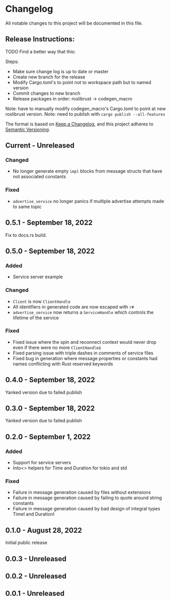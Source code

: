 # Changelog
All notable changes to this project will be documented in this file.

## Release Instructions:
TODO Find a better way that this:

Steps:
- Make sure change log is up to date or master
- Create new branch for the release
- Modify Cargo.toml's to point not to workspace path but to named version
- Commit changes to new branch
- Release packages in order: roslibrust -> codegen_macro

Note: have to manually modify codegen_macro's Cargo.toml to point at new roslibrust version.
Note: need to publish with `cargo publish --all-features`

The format is based on [Keep a Changelog](https://keepachangelog.com/en/1.0.0/),
and this project adheres to [Semantic Versioning](https://semver.org/spec/v2.0.0.html).

## Current - Unreleased

### Changed
 - No longer generate empty `impl` blocks from message structs that have not associated constants

### Fixed
 - `advertise_service` no longer panics if multiple advertise attempts made to same topic

## 0.5.1 - September 18, 2022
Fix to docs.rs build.

## 0.5.0 - September 18, 2022

### Added
 - Service server example

### Changed
 - `Client` is now `ClientHandle`
 - All identifiers in generated code are now escaped with `r#`
 - `advertise_service` now returns a `ServiceHandle` which controls the lifetime of the service

### Fixed
 - Fixed issue where the spin and reconnect context would never drop even if there were no more `ClientHandle`s
 - Fixed parsing issue with triple dashes in comments of service files
 - Fixed bug in generation where message properties or constants had names conflicting with Rust reserved keywords

## 0.4.0 - September 18, 2022
Yanked version due to failed publish

## 0.3.0 - September 18, 2022
Yanked version due to failed publish

## 0.2.0 - September 1, 2022

### Added
 - Support for service servers
 - Into<> helpers for Time and Duration for tokio and std

### Fixed
 - Failure in message generation caused by files without extensions
 - Failure in message generation caused by failing to quote around string constants
 - Failure in message generation caused by bad design of integral types TimeI and DurationI

## 0.1.0 - August 28, 2022
Initial public release

## 0.0.3 - Unreleased

## 0.0.2 - Unreleased

## 0.0.1 - Unreleased
